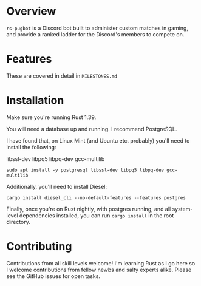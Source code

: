 # Overview

`rs-pugbot` is a Discord bot built to administer custom matches in
gaming, and provide a ranked ladder for the Discord's members to compete on.

# Features

These are covered in detail in `MILESTONES.md`

# Installation

Make sure you're running Rust 1.39.

You will need a database up and running. I recommend PostgreSQL.

I have found that, on Linux Mint (and Ubuntu etc. probably) you'll need to
install the following:

libssl-dev
libpq5
libpq-dev
gcc-multilib

`sudo apt install -y postgresql libssl-dev libpq5 libpq-dev gcc-multilib`

Additionally, you'll need to install Diesel:

`cargo install diesel_cli --no-default-features --features postgres`

Finally, once you're on Rust nightly, with postgres running, and all
system-level dependencies installed, you can run `cargo install` in the root directory.

# Contributing

Contributions from all skill levels welcome! I'm learning Rust as I go here so
I welcome contributions from fellow newbs and salty experts alike. Please see
the GitHub issues for open tasks.

